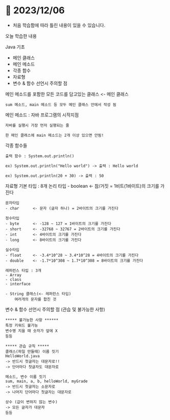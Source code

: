 # 📅 2023/12/06

* 처음 학습함에 따라 틀린 내용이 있을 수 있습니다.

오늘 학습한 내용

Java 기초

- 메인 클래스
- 메인 메소드
- 각종 함수
- 자료형
- 변수 & 함수 선언시 주의할 점

메인 메소드를 포함한 모든 코드를 담고있는 클래스 <- 메인 클래스

	sum 메소드, main 메소드 등 모두 메인 클래스 안에서 작성 됨

메인 메소드 : 자바 프로그램의 시작지점

	자바를 실행시 가장 먼저 실행되는 줄

	한 메인 클래스에 main 메소드는 2개 이상 있으면 안됨!

각종 함수들

	출력 함수 : System.out.println()

	ex) System.out.println("Hello world") -> 출력 : Hello world

	ex) System.out.println(20 + 30) -> 출력 : 50

자료형
	기본 타입 : 8개
	논리 타입
	- boolean 	<- 참/거짓 = 1비트(1바이트)의 크기를 가진다
	
	문자타입
	- char 		<- 문자 (글자 하나) = 2바이트의 크기를 가진다
	
	정수타입
	- byte 		<- -128 ~ 127 = 1바이트의 크기를 가진다
	- short		<- -32768 ~ 32767 = 2바이트의 크기를 가진다
	- int		<- 4바이트의 크기를 가진다 
	- long		<- 8바이트의 크기를 가진다
	
	실수타입
	- float		<- -3.4*10^28 ~ 3.4*10^28 = 4바이트의 크기를 가진다
	- double	<- -1.7*10^308 ~ 1.7*10^308 = 8바이트의 크기를 가진다
	
	레퍼런스 타입 : 3개
	- Array
	- class
	- interface

	- String 클래스(<- 레퍼런스 타입)
		여러개의 문자를 합친 것

변수 & 함수 선언시 주의할 점 (관습 및 불가능한 사항)

	***** 불가능한 사항 ******
	특정 키워드 불가능
	변수명 지을 때 숫자가 앞에 X
	등등

	***** 관습 규칙 *****
	클래스(파일 만들때) 이름 짓기
	HelloWorld.java 
	-> 반드시 첫글자는 대문자로!!
	-> 단어마다 첫글자도 대문자로

	메소드, 변수 이름 짓기
	sum, main, a, b, helloWorld, myGrade
	-> 반드시 첫글자는 소문자로
	-> 나머지 단어마다 첫글자는 대문자로

	상수 (값이 변하지 않는 변수)
	-> 모든 글자가 대문자
	등등
